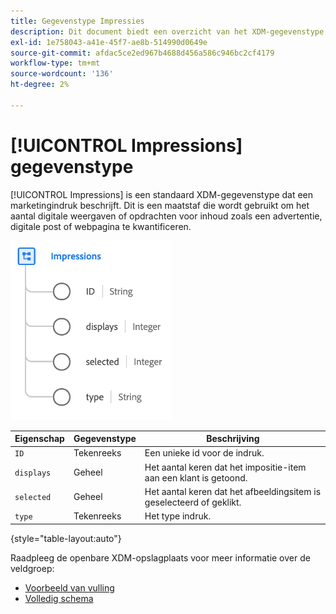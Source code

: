 ```yaml
---
title: Gegevenstype Impressies
description: Dit document biedt een overzicht van het XDM-gegevenstype voor afdrukken.
exl-id: 1e758043-a41e-45f7-ae8b-514990d0649e
source-git-commit: afdac5ce2ed967b4688d456a586c946bc2cf4179
workflow-type: tm+mt
source-wordcount: '136'
ht-degree: 2%

---
```


# [!UICONTROL Impressions] gegevenstype

[!UICONTROL Impressions] is een standaard XDM-gegevenstype dat een marketingindruk beschrijft. Dit is een maatstaf die wordt gebruikt om het aantal digitale weergaven of opdrachten voor inhoud zoals een advertentie, digitale post of webpagina te kwantificeren.

![](../images/data-types/impressions.png)

| Eigenschap | Gegevenstype | Beschrijving |
| --- | --- | --- |
| `ID` | Tekenreeks | Een unieke id voor de indruk. |
| `displays` | Geheel | Het aantal keren dat het impositie-item aan een klant is getoond. |
| `selected` | Geheel | Het aantal keren dat het afbeeldingsitem is geselecteerd of geklikt. |
| `type` | Tekenreeks | Het type indruk. |

{style="table-layout:auto"}

Raadpleeg de openbare XDM-opslagplaats voor meer informatie over de veldgroep:

* [Voorbeeld van vulling](https://github.com/adobe/xdm/blob/master/components/datatypes/industry-verticals/impressions.example.1.json)
* [Volledig schema](https://github.com/adobe/xdm/blob/master/components/datatypes/industry-verticals/impressions.schema.json)
